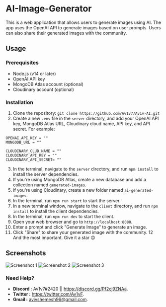 # AI-Image-Generator

This is a web application that allows users to generate images using AI. The app uses the OpenAI API to generate images based on user prompts. Users can also share their generated images with the community.

## Usage

### Prerequisites

- Node.js (v14 or later)
- OpenAI API key
- MongoDB Atlas account (optional)
- Cloudinary account (optional)

### Installation

1. Clone the repository: `git clone https://github.com/Av1v7/Av1v-AI.git`
2. Create a new `.env` file in the `server` directory, and add your OpenAI API key, MongoDB Atlas URL, Cloudinary cloud name, API key, and API secret. For example:
```
OPENAI_API_KEY = ""
MONGODB_URL = ""

CLOUDINARY_CLUD_NAME = ""
CLOUDINARY_API_KEY = ""
CLOUDINARY_API_SECRET= ""
```
3. In the terminal, navigate to the `server` directory, and run `npm install` to install the server dependencies.
4. If you're using MongoDB Atlas, create a new database and add a collection named `generated-images`.
5. If you're using Cloudinary, create a new folder named `ai-generated-images`.
6. In the terminal, run `npm run start` to start the server.
7. In a new terminal window, navigate to the `client` directory, and run `npm install` to install the client dependencies.
8. In the terminal, run `npm run dev` to start the client.
9. Open your web browser and go to `http://localhost:8080`.
10. Enter a prompt and click "Generate Image" to generate an image.
11. Click "Share" to share your generated image with the community.
12 And the most important. Give it a star 😊 

## Screenshots
![Screenshot 1](https://cdn.discordapp.com/attachments/636950095056863243/1087847068002943056/image.png)
![Screenshot 2](https://cdn.discordapp.com/attachments/636950095056863243/1087847068254613584/image.png)
![Screenshot 3](https://cdn.discordapp.com/attachments/636950095056863243/1087847068535623740/image.png)

### Need Help?

-  **Discord :** Av1v7#2420 || https://discord.gg/Pf2cj9ZNAa.
-  **Twitter :** https://twitter.com/Av1vF.
-  **Gmail :** avivshemesh96@gmail.com.
